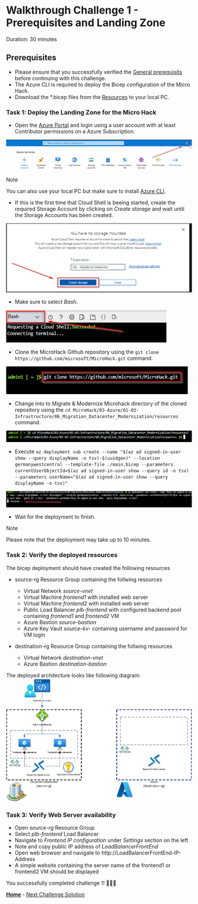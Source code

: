 # Walkthrough Challenge 1 - Prerequisites and Landing Zone

Duration: 30 minutes

## Prerequisites

- Please ensure that you successfully verified the [General prerequisits](../../Readme.md#general-prerequisites) before continuing with this challenge.
- The Azure CLI is required to deploy the Bicep configuration of the Micro Hack.
- Download the *.bicep files from the [Resources](../../resources) to your local PC.

### **Task 1: Deploy the Landing Zone for the Micro Hack**

- Open the [Azure Portal](https://portal.azure.com) and login using a user account with at least Contributor permissions on a Azure Subscription.

![image](./img/CS1.png)

> [!NOTE]
> You can also use your local PC but make sure to install [Azure CLI](https://learn.microsoft.com/en-us/cli/azure/install-azure-cli).

- If this is the first time that Cloud Shell is beeing started, create the required Storage Account by clicking on *Create storage* and wait until the Storage Accounts has been created.

![image](./img/CS2.png)

- Make sure to select *Bash*.

![image](./img/CS3.png)

- Clone the MicroHack Github repository using the `git clone https://github.com/microsoft/MicroHack.git` command.

![image](./img/CS4.png)

- Change into to Migrate & Modernize Microhack directory of the cloned repository using the `cd MicroHack/03-Azure/01-03-Infrastructure/06_Migration_Datacenter_Modernization/resources` command.

![image](./img/CS5.png)

- Execute `az deployment sub create --name "$(az ad signed-in-user show --query displayName -o tsv)-$(uuidgen)" --location germanywestcentral --template-file ./main.bicep --parameters currentUserObjectId=$(az ad signed-in-user show --query id -o tsv) --parameters userName="$(az ad signed-in-user show --query displayName -o tsv)"`

![image](./img/CS6.png)

- Wait for the deployment to finish.

> [!NOTE]
> Please note that the deployment may take up to 10 minutes.

### **Task 2: Verify the deployed resources**
The bicep deployment should have created the following resources

- source-rg Resource Group containing the follwing resources
    + Virtual Network *source-vnet*
    + Virtual Machine *frontend1* with installed web server
    + Virtual Machine *frontend2* with installed web server
    + Public Load Balancer *plb-frontend* with configured backend pool containing *frontend1* and *frontend2* VM
    + Azure Bastion *source-bastion*
    + Azure Key Vault *source-kv-* containing username and password for VM login
   
- destination-rg Resource Group containing the follwing resources
    + Virtual Network *destination-vnet*
    + Azure Bastion *destination-bastion*
    
The deployed architecture looks like following diagram:
![image](./img/Challenge-1.jpg)

### **Task 3: Verify Web Server availability**

- Open *source-rg* Resource Group
- Select *plb-frontend* Load Balancer
- Navigate to *Frontend IP configuration* under *Settings* section on the left
- Note and copy public IP address of *LoadBalancerFrontEnd*
- Open web browser and navigate to http://LoadBalancerFrontEnd-IP-Address
- A simple website containing the server name of the frontend1 or frontend2 VM should be displayed

You successfully completed challenge 1! 🚀🚀🚀

 **[Home](../../Readme.md)** - [Next Challenge Solution](../challenge-2/solution.md)
